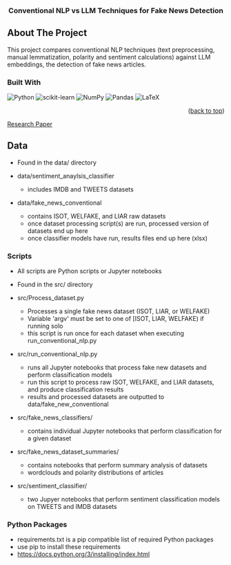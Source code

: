 
<a id="readme-top"></a>





<br />
<div align="center">
  <a href="https://github.com/desobob11/SDLDoom">
  </a>

  <h3 align="center">Conventional NLP vs LLM Techniques for Fake News Detection</h3>

</div>





## About The Project

This project compares conventional NLP techniques (text preprocessing, manual lemmatization, polarity and sentiment calculations) against LLM embeddings, the detection of fake news articles.

### Built With

![Python](https://img.shields.io/badge/python-3670A0?style=for-the-badge&logo=python&logoColor=ffdd54)
![scikit-learn](https://img.shields.io/badge/scikit--learn-%23F7931E.svg?style=for-the-badge&logo=scikit-learn&logoColor=white)
![NumPy](https://img.shields.io/badge/numpy-%23013243.svg?style=for-the-badge&logo=numpy&logoColor=white)
 	![Pandas](https://img.shields.io/badge/pandas-%23150458.svg?style=for-the-badge&logo=pandas&logoColor=white)
  ![LaTeX](https://img.shields.io/badge/latex-%23008080.svg?style=for-the-badge&logo=latex&logoColor=white)

<p align="right">(<a href="#readme-top">back to top</a>)</p>


[Research Paper](./Comparisons%20of%20LLM%20and%20Conventional%20NLP%20Techniques%20Fake%20News%20Detection.pdf)


## Data

* Found in the data/ directory

* data/sentiment_anaylsis_classifier
	* includes IMDB and TWEETS datasets

* data/fake_news_conventional
	* contains ISOT, WELFAKE, and LIAR raw datasets
	* once dataset processing script(s) are run, processed version of datasets end up here
	* once classifier models have run, results files end up here (xlsx)


### Scripts

* All scripts are Python scripts or Jupyter notebooks
* Found in the src/ directory

* src/Process_dataset.py
	* Processes a single fake news dataset (ISOT, LIAR, or WELFAKE)
	* Variable 'argv' must be set to one of [ISOT, LIAR, WELFAKE) if running solo
	* this script is run once for each dataset when executing run_conventional_nlp.py

* src/run_conventional_nlp.py
	* runs all Jupyter notebooks that process fake new datasets and perform classification models
	* run this script to process raw ISOT, WELFAKE, and LIAR datasets, and produce classification results
	* results and processed datasets are outputted to data/fake_new_conventional

* src/fake_news_classifiers/
	* contains individual Jupyter notebooks that perform classification for a given dataset

* src/fake_news_dataset_summaries/
	* contains notebooks that perform summary analysis of datasets
	* wordclouds and polarity distributions of articles

* src/sentiment_classifier/
	* two Jupyer notebooks that perform sentiment classification models on TWEETS and IMDB datasets

### Python Packages

* requirements.txt is a pip compatible list of required Python packages
* use pip to install these requirements
*	https://docs.python.org/3/installing/index.html

